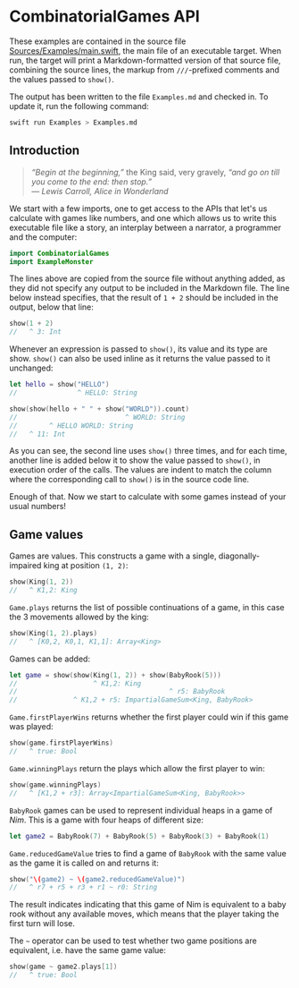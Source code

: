 <!-- Generated from file /Users/michi/Documents/Projects/Hackenbush/CombinatorialGames/Sources/Examples/main.swift -->

# CombinatorialGames API

These examples are contained in the source file [Sources/Examples/main.swift](Sources/Examples/main.swift), the main file of an executable target. When run, the target will print a Markdown-formatted version of that source file, combining the source lines, the markup from `///`-prefixed comments and the values passed to `show()`.

The output has been written to the file `Examples.md` and checked in. To update it, run the following command:

```sh
swift run Examples > Examples.md
```

## Introduction

> _“Begin at the beginning,”_ the King said, very gravely, _“and go on till you come to the end: then stop.”_ <br>
> _— Lewis Carroll, Alice in Wonderland_

We start with a few imports, one to get access to the APIs that let's us calculate with games like numbers, and one which allows us to write this executable file like a story, an interplay between a narrator, a programmer and the computer:

```swift
import CombinatorialGames
import ExampleMonster
```

The lines above are copied from the source file without anything added, as they did not specify any output to be included in the Markdown file. The line below instead specifies, that the result of `1 + 2` should be included in the output, below that line:

```swift
show(1 + 2)
//   ^ 3: Int
```

Whenever an expression is passed to `show()`, its value and its type are show. `show()` can also be used inline as it returns the value passed to it unchanged:

```swift
let hello = show("HELLO")
//               ^ HELLO: String

show(show(hello + " " + show("WORLD")).count)
//                           ^ WORLD: String
//        ^ HELLO WORLD: String
//   ^ 11: Int
```

As you can see, the second line uses `show()` three times, and for each time, another line is added below it to show the value passed to `show()`, in execution order of the calls. The values are indent to match the column where the corresponding call to `show()` is in the source code line.

Enough of that. Now we start to calculate with some games instead of your usual numbers!

## Game values

Games are values. This constructs a game with a single, diagonally-impaired king at position `(1, 2)`:

```swift
show(King(1, 2))
//   ^ K1,2: King
```

`Game.plays` returns the list of possible continuations of a game, in this case the 3 movements allowed by the king:

```swift
show(King(1, 2).plays)
//   ^ [K0,2, K0,1, K1,1]: Array<King>
```

Games can be added:

```swift
let game = show(show(King(1, 2)) + show(BabyRook(5)))
//                   ^ K1,2: King
//                                      ^ r5: BabyRook
//              ^ K1,2 + r5: ImpartialGameSum<King, BabyRook>
```

`Game.firstPlayerWins` returns whether the first player could win if this game was played:

```swift
show(game.firstPlayerWins)
//   ^ true: Bool
```

`Game.winningPlays` return the plays which allow the first player to win:

```swift
show(game.winningPlays)
//   ^ [K1,2 + r3]: Array<ImpartialGameSum<King, BabyRook>>
```

`BabyRook` games can be used to represent individual heaps in a game of _Nim_. This is a game with four heaps of different size:

```swift
let game2 = BabyRook(7) + BabyRook(5) + BabyRook(3) + BabyRook(1)
```

`Game.reducedGameValue` tries to find a game of `BabyRook` with the same value as the game it is called on and returns it:

```swift
show("\(game2) ~ \(game2.reducedGameValue)")
//   ^ r7 + r5 + r3 + r1 ~ r0: String
```

The result indicates indicating that this game of Nim is equivalent to a baby rook without any available moves, which means that the player taking the first turn will lose.

The `~` operator can be used to test whether two game positions are equivalent, i.e. have the same game value:

```swift
show(game ~ game2.plays[1])
//   ^ true: Bool
```

